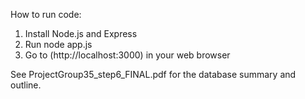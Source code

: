 How to run code: 

1) Install Node.js and Express
2) Run node app.js
3) Go to (http://localhost:3000) in your web browser

See ProjectGroup35_step6_FINAL.pdf for the database summary and outline. 
